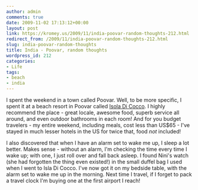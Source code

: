 ```yaml
---
author: admin
comments: true
date: 2009-11-02 17:13:12+00:00
layout: post
link: https://kromey.us/2009/11/india-poovar-random-thoughts-212.html
redirect_from: /2009/11/india-poovar-random-thoughts-212.html
slug: india-poovar-random-thoughts
title: India - Poovar, random thoughts
wordpress_id: 212
categories:
- Life
tags:
- beach
- india
---
```


I spent the weekend in a town called Poovar. Well, to be more specific, I spent it at a beach resort in Poovar called [Isola Di Cocco](http://www.isoladicocco.com/). I highly recommend the place - great locale, awesome food, superb service all around, and even outdoor bathrooms in each room! And for you budget travelers - my entire weekend, including meals, cost less than US$65 - I've stayed in much lesser hotels in the US for twice that, food _not_ included!

I also discovered that when I have an alarm set to wake me up, I sleep a lot better. Makes sense - without an alarm, I'm checking the time every time I wake up; with one, I just roll over and fall back asleep. I found Nini's watch (she had forgotten the thing even existed!) in the small duffel bag I used when I went to Isla Di Cocco. I've now got it on my bedside table, with the alarm set to wake me up in the morning. Next time I travel, if I forget to pack a travel clock I'm buying one at the first airport I reach!
